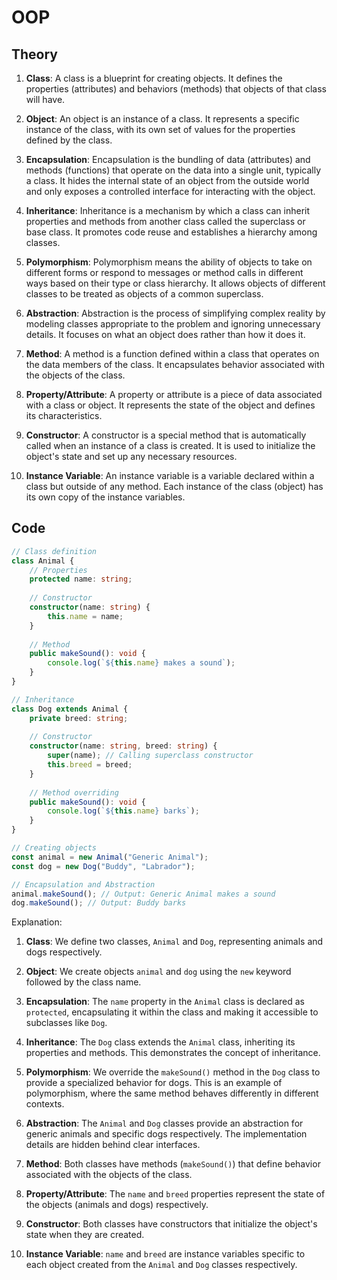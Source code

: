 # OOP 

## Theory
1. **Class**: A class is a blueprint for creating objects. It defines the properties (attributes) and behaviors (methods) that objects of that class will have.

2. **Object**: An object is an instance of a class. It represents a specific instance of the class, with its own set of values for the properties defined by the class.

3. **Encapsulation**: Encapsulation is the bundling of data (attributes) and methods (functions) that operate on the data into a single unit, typically a class. It hides the internal state of an object from the outside world and only exposes a controlled interface for interacting with the object.

4. **Inheritance**: Inheritance is a mechanism by which a class can inherit properties and methods from another class called the superclass or base class. It promotes code reuse and establishes a hierarchy among classes.

5. **Polymorphism**: Polymorphism means the ability of objects to take on different forms or respond to messages or method calls in different ways based on their type or class hierarchy. It allows objects of different classes to be treated as objects of a common superclass.

6. **Abstraction**: Abstraction is the process of simplifying complex reality by modeling classes appropriate to the problem and ignoring unnecessary details. It focuses on what an object does rather than how it does it.

7. **Method**: A method is a function defined within a class that operates on the data members of the class. It encapsulates behavior associated with the objects of the class.

8. **Property/Attribute**: A property or attribute is a piece of data associated with a class or object. It represents the state of the object and defines its characteristics.

9. **Constructor**: A constructor is a special method that is automatically called when an instance of a class is created. It is used to initialize the object's state and set up any necessary resources.

10. **Instance Variable**: An instance variable is a variable declared within a class but outside of any method. Each instance of the class (object) has its own copy of the instance variables.




## Code 
```typescript
// Class definition
class Animal {
    // Properties
    protected name: string;
    
    // Constructor
    constructor(name: string) {
        this.name = name;
    }
    
    // Method
    public makeSound(): void {
        console.log(`${this.name} makes a sound`);
    }
}

// Inheritance
class Dog extends Animal {
    private breed: string;
    
    // Constructor
    constructor(name: string, breed: string) {
        super(name); // Calling superclass constructor
        this.breed = breed;
    }
    
    // Method overriding
    public makeSound(): void {
        console.log(`${this.name} barks`);
    }
}

// Creating objects
const animal = new Animal("Generic Animal");
const dog = new Dog("Buddy", "Labrador");

// Encapsulation and Abstraction
animal.makeSound(); // Output: Generic Animal makes a sound
dog.makeSound(); // Output: Buddy barks
```

Explanation:
1. **Class**: We define two classes, `Animal` and `Dog`, representing animals and dogs respectively.

2. **Object**: We create objects `animal` and `dog` using the `new` keyword followed by the class name.

3. **Encapsulation**: The `name` property in the `Animal` class is declared as `protected`, encapsulating it within the class and making it accessible to subclasses like `Dog`.

4. **Inheritance**: The `Dog` class extends the `Animal` class, inheriting its properties and methods. This demonstrates the concept of inheritance.

5. **Polymorphism**: We override the `makeSound()` method in the `Dog` class to provide a specialized behavior for dogs. This is an example of polymorphism, where the same method behaves differently in different contexts.

6. **Abstraction**: The `Animal` and `Dog` classes provide an abstraction for generic animals and specific dogs respectively. The implementation details are hidden behind clear interfaces.

7. **Method**: Both classes have methods (`makeSound()`) that define behavior associated with the objects of the class.

8. **Property/Attribute**: The `name` and `breed` properties represent the state of the objects (animals and dogs) respectively.

9. **Constructor**: Both classes have constructors that initialize the object's state when they are created.

10. **Instance Variable**: `name` and `breed` are instance variables specific to each object created from the `Animal` and `Dog` classes respectively.